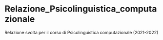 # Relazione_Psicolinguistica_computazionale
Relazione svolta per il corso di Psicolinguistica computazionale (2021-2022)
